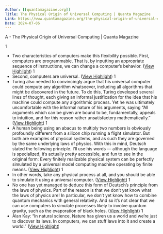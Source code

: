 ```yaml
---
Author: [[quantamagazine.org]]
Title: The Physical Origin of Universal Computing | Quanta Magazine
Link: https://www.quantamagazine.org/the-physical-origin-of-universal-computing-20151027/
Date: 2024-07-06
---
```

A - The Physical Origin of Universal Computing | Quanta Magazine

1
- Two characteristics of computers make this flexibility possible. First, computers are programmable. That is, by inputting an appropriate sequence of instructions, we can change a computer’s behavior. ([View Highlight](https://instapaper.com/read/1523084032/20148422))
1
- Second, computers are universal. ([View Highlight](https://instapaper.com/read/1523084032/20148425))
1
- Turing also needed to convincingly argue that his universal computer could compute any algorithm whatsoever, including all algorithms that might be discovered in the future. To do this, Turing developed several lines of thought, each giving an informal justification for the idea that his machine could compute any algorithmic process. Yet he was ultimately uncomfortable with the informal nature of his arguments, saying “All arguments which can be given are bound to be, fundamentally, appeals to intuition, and for this reason rather unsatisfactory mathematically.” ([View Highlight](https://instapaper.com/read/1523084032/20148438))
1
- A human being using an abacus to multiply two numbers is obviously profoundly different from a silicon chip running a flight simulator. But both are examples of physical systems, and as such they are governed by the same underlying laws of physics. With this in mind, Deutsch stated the following principle. I’ll use his words — although the language is specialized, it’s actually pretty accessible, and fun to see in the original form:
  Every finitely realizable physical system can be perfectly simulated by a universal model computing machine operating by finite means. ([View Highlight](https://instapaper.com/read/1523084032/20148446))
1
- In other words, take any physical process at all, and you should be able to simulate it using a universal computer. ([View Highlight](https://instapaper.com/read/1523084032/20148453))
1
- No one has yet managed to deduce this form of Deutsch’s principle from the laws of physics. Part of the reason is that we don’t yet know what the laws of physics are! In particular, we don’t yet know how to combine quantum mechanics with general relativity. And so it’s not clear that we can use computers to simulate processes likely to involve quantum gravity, such as the evaporation of black holes. ([View Highlight](https://instapaper.com/read/1523084032/20148490))
1
- Alan Kay: “In natural science, Nature has given us a world and we’re just to discover its laws. In computers, we can stuff laws into it and create a world.” ([View Highlight](https://instapaper.com/read/1523084032/20148508))
